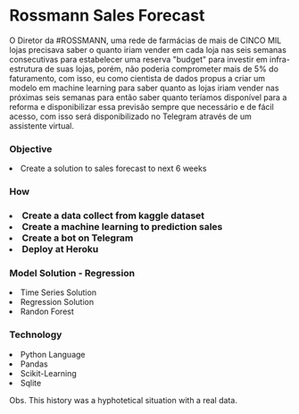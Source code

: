<h1>Rossmann Sales Forecast</h1>


<p>O Diretor da #ROSSMANN, uma rede de farmácias de mais de CINCO MIL lojas precisava saber o quanto iriam vender em cada loja nas seis semanas consecutivas para estabelecer uma reserva "budget" para investir em infra-estrutura de suas lojas, porém, não poderia comprometer mais de 5% do faturamento, com isso, eu como cientista de dados propus a criar um modelo em machine learning para saber quanto as lojas iriam vender nas próximas seis semanas para então saber quanto teríamos disponível para a reforma e disponibilizar essa previsão sempre que necessário e de fácil acesso, com isso será disponibilizado no Telegram através de um assistente virtual.<p>

<h3>Objective</h3>
    <li>Create a solution to sales forecast to next 6 weeks</li>

<h3>How<h3>
    <li>Create a data collect from kaggle dataset</li>
    <li>Create a machine learning to prediction sales</li>
    <li>Create a bot on Telegram</li>
    <li>Deploy at Heroku</li>

<h3>Model Solution - Regression</h3>
    <li>Time Series Solution</li>
    <li>Regression Solution</li>
    <li>Randon Forest</li>

<h3>Technology</h3>
    <li>Python Language</li>
    <li>Pandas</li>
    <li>Scikit-Learning</li>
    <li>Sqlite</li>
    

Obs. This history was a hyphotetical situation with a real data.